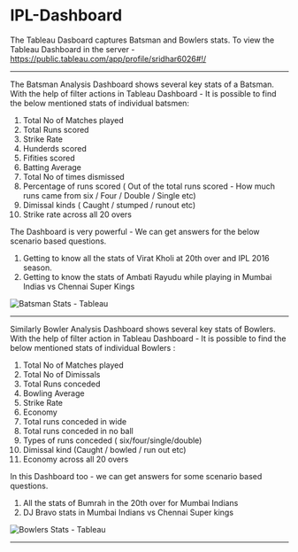 # IPL-Dashboard
The Tableau Dasboard captures Batsman and Bowlers stats. 
To view the Tableau Dashboard in the server - https://public.tableau.com/app/profile/sridhar6026#!/

-----------------------------------------------------------------------------------------------------------------------------------------------------------------------
The Batsman Analysis Dashboard shows several key stats of a Batsman. 
With the help of filter actions in Tableau Dashboard - It is possible to find the below mentioned stats of individual batsmen:
1) Total No of Matches played
2) Total Runs scored
3) Strike Rate
4) Hunderds scored
5) Fifities scored
6) Batting Average
7) Total No of times dismissed
8) Percentage of runs scored ( Out of the total runs scored - How much runs came from six / Four / Double / Single etc)
9) Dimissal kinds ( Caught / stumped / runout etc)
10) Strike rate across all 20 overs

The Dashboard is very powerful - We can get answers for the below scenario based questions.
1) Getting to know all the stats of Virat Kholi at 20th over and IPL 2016 season. 
2) Getting to know the stats of Ambati Rayudu while playing in Mumbai Indias vs Chennai Super Kings

![Batsman Stats - Tableau](https://user-images.githubusercontent.com/105625298/168534103-c8c893d2-f6ca-498e-bdec-559feecb621a.png)


-----------------------------------------------------------------------------------------------------------------------------------------------------------------------

Similarly Bowler Analysis Dashboard shows several key stats of Bowlers.
With the help of filter action in Tableau Dashboard - It is possible to find the below mentioned stats of individual Bowlers :
1) Total No of Matches played
2) Total No of Dimissals
3) Total Runs conceded
4) Bowling Average
5) Strike Rate
6) Economy
7) Total runs conceded in wide
8) Total runs conceded in no ball
9) Types of runs conceded ( six/four/single/double)
10) Dimissal kind (Caught / bowled / run out etc)
11) Economy across all 20 overs 

In this Dashboard too - we can get answers for some scenario based questions.
1) All the stats of Bumrah in the 20th over for Mumbai Indians
2) DJ Bravo stats in Mumbai Indians vs Chennai Super kings


![Bowlers Stats - Tableau](https://user-images.githubusercontent.com/105625298/168534148-29571a54-b82e-4b12-9697-ef456d721831.png)

-----------------------------------------------------------------------------------------------------------------------------------------------------------------------
